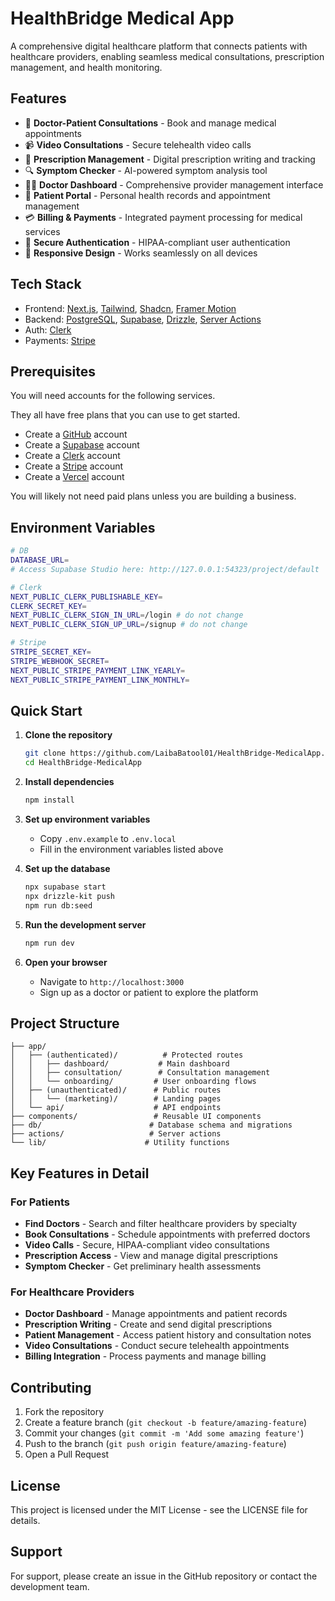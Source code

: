 # HealthBridge Medical App

A comprehensive digital healthcare platform that connects patients with healthcare providers, enabling seamless medical consultations, prescription management, and health monitoring.

## Features

- 🏥 **Doctor-Patient Consultations** - Book and manage medical appointments
- 📹 **Video Consultations** - Secure telehealth video calls
- 💊 **Prescription Management** - Digital prescription writing and tracking
- 🔍 **Symptom Checker** - AI-powered symptom analysis tool
- 👩‍⚕️ **Doctor Dashboard** - Comprehensive provider management interface
- 👤 **Patient Portal** - Personal health records and appointment management
- 💳 **Billing & Payments** - Integrated payment processing for medical services
- 🔐 **Secure Authentication** - HIPAA-compliant user authentication
- 📱 **Responsive Design** - Works seamlessly on all devices

## Tech Stack

- Frontend: [Next.js](https://nextjs.org/docs), [Tailwind](https://tailwindcss.com/docs/guides/nextjs), [Shadcn](https://ui.shadcn.com/docs/installation), [Framer Motion](https://www.framer.com/motion/introduction/)
- Backend: [PostgreSQL](https://www.postgresql.org/about/), [Supabase](https://supabase.com/), [Drizzle](https://orm.drizzle.team/docs/get-started-postgresql), [Server Actions](https://nextjs.org/docs/app/building-your-application/data-fetching/server-actions-and-mutations)
- Auth: [Clerk](https://clerk.com/)
- Payments: [Stripe](https://stripe.com/)

## Prerequisites

You will need accounts for the following services.

They all have free plans that you can use to get started.

- Create a [GitHub](https://github.com/) account
- Create a [Supabase](https://supabase.com/) account
- Create a [Clerk](https://clerk.com/) account
- Create a [Stripe](https://stripe.com/) account
- Create a [Vercel](https://vercel.com/) account

You will likely not need paid plans unless you are building a business.

## Environment Variables

```bash
# DB
DATABASE_URL=
# Access Supabase Studio here: http://127.0.0.1:54323/project/default

# Clerk
NEXT_PUBLIC_CLERK_PUBLISHABLE_KEY=
CLERK_SECRET_KEY=
NEXT_PUBLIC_CLERK_SIGN_IN_URL=/login # do not change
NEXT_PUBLIC_CLERK_SIGN_UP_URL=/signup # do not change

# Stripe
STRIPE_SECRET_KEY=
STRIPE_WEBHOOK_SECRET=
NEXT_PUBLIC_STRIPE_PAYMENT_LINK_YEARLY=
NEXT_PUBLIC_STRIPE_PAYMENT_LINK_MONTHLY=
```

## Quick Start

1. **Clone the repository**
   ```bash
   git clone https://github.com/LaibaBatool01/HealthBridge-MedicalApp.git
   cd HealthBridge-MedicalApp
   ```

2. **Install dependencies**
   ```bash
   npm install
   ```

3. **Set up environment variables**
   - Copy `.env.example` to `.env.local`
   - Fill in the environment variables listed above

4. **Set up the database**
   ```bash
   npx supabase start
   npx drizzle-kit push
   npm run db:seed
   ```

5. **Run the development server**
   ```bash
   npm run dev
   ```

6. **Open your browser**
   - Navigate to `http://localhost:3000`
   - Sign up as a doctor or patient to explore the platform

## Project Structure

```
├── app/
│   ├── (authenticated)/          # Protected routes
│   │   ├── dashboard/           # Main dashboard
│   │   ├── consultation/        # Consultation management
│   │   └── onboarding/         # User onboarding flows
│   ├── (unauthenticated)/      # Public routes
│   │   └── (marketing)/        # Landing pages
│   └── api/                    # API endpoints
├── components/                 # Reusable UI components
├── db/                        # Database schema and migrations
├── actions/                   # Server actions
└── lib/                      # Utility functions
```

## Key Features in Detail

### For Patients
- **Find Doctors** - Search and filter healthcare providers by specialty
- **Book Consultations** - Schedule appointments with preferred doctors
- **Video Calls** - Secure, HIPAA-compliant video consultations
- **Prescription Access** - View and manage digital prescriptions
- **Symptom Checker** - Get preliminary health assessments

### For Healthcare Providers
- **Doctor Dashboard** - Manage appointments and patient records
- **Prescription Writing** - Create and send digital prescriptions
- **Patient Management** - Access patient history and consultation notes
- **Video Consultations** - Conduct secure telehealth appointments
- **Billing Integration** - Process payments and manage billing

## Contributing

1. Fork the repository
2. Create a feature branch (`git checkout -b feature/amazing-feature`)
3. Commit your changes (`git commit -m 'Add some amazing feature'`)
4. Push to the branch (`git push origin feature/amazing-feature`)
5. Open a Pull Request

## License

This project is licensed under the MIT License - see the LICENSE file for details.

## Support

For support, please create an issue in the GitHub repository or contact the development team.
